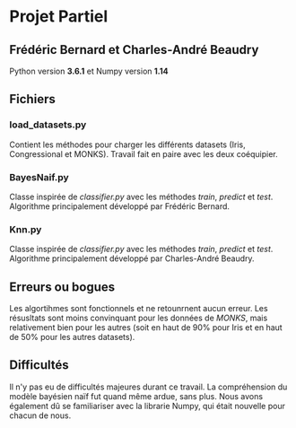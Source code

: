 # Projet Partiel
## Frédéric Bernard et Charles-André Beaudry

Python version **3.6.1** et Numpy version **1.14**

## Fichiers
### load_datasets.py
Contient les méthodes pour charger les différents datasets (Iris, Congressional et MONKS).
Travail fait en paire avec les deux coéquipier.

### BayesNaif.py
Classe inspirée de *classifier.py* avec les méthodes *train*, *predict* et *test*.
Algorithme principalement développé par Frédéric Bernard.

### Knn.py
Classe inspirée de *classifier.py* avec les méthodes *train*, *predict* et *test*.
Algorithme principalement développé par Charles-André Beaudry.

## Erreurs ou bogues
Les algortihmes sont fonctionnels et ne retounrnent aucun erreur. Les résusltats sont moins convinquant pour les données de *MONKS*, mais relativement bien pour les autres (soit en haut de 90% pour Iris et en haut de 50% pour les autres datasets).

## Difficultés
Il n'y pas eu de difficultés majeures durant ce travail. La compréhension du modèle bayésien naïf fut quand même ardue, sans plus. Nous avons également dû se familiariser avec la librarie Numpy, qui était nouvelle pour chacun de nous.

